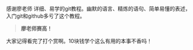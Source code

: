 感谢廖老师 详细、易学的git教程。幽默的语言、精炼的语句、简单易懂的表述，入门git和github多亏了这个教程。

> **廖老师赛高！**

大家记得看完了打个赏啊。10块钱学个这么有用的本事不香吗！